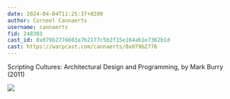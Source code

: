 ```yaml
---
date: 2024-04-04T11:25:37+0200
author: Corneel Cannaerts 
username: cannaerts
fid: 248303
cast_id: 0x079b2776603a7b2177c5b2f15e164ab1e7362b1d
cast: https://warpcast.com/cannaerts/0x079b2776
---
```

Scripting Cultures: Architectural Design and Programming, by Mark Burry (2011)  

![](https://imagedelivery.net/BXluQx4ige9GuW0Ia56BHw/4011142f-99e0-4abe-eaea-96d704542500/original)